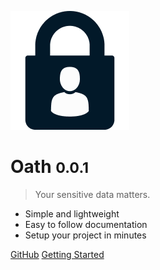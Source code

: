 ![logo](cabalLogo.png)

# Oath <small>0.0.1</small>

> Your sensitive data matters.

- Simple and lightweight
- Easy to follow documentation
- Setup your project in minutes

[GitHub](https://github.com/marcusats/Cabal-ETHNYC)
[Getting Started](#quickstart)
